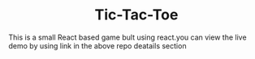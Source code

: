 <h1 align="center">Tic-Tac-Toe</h1>

This is a small React based game bult using react.you can view the live demo by using link in the above repo deatails section

